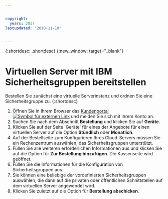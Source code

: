 ```yaml
---


copyright:
  years: 2017
lastupdated: "2018-11-10"


---
```


{:shortdesc: .shortdesc}
{:new_window: target="_blank"}


# Virtuellen Server mit IBM Sicherheitsgruppen bereitstellen

Bestellen Sie zunächst eine virtuelle Serverinstanz und ordnen Sie eine Sicherheitsgruppe zu.
{:shortdesc}
 
1. Öffnen Sie in Ihrem Browser das [Kundenportal ![Symbol für externen Link](../../icons/launch-glyph.svg "Symbol für externen Link")](https://control.softlayer.com/) und melden Sie sich mit Ihrem Konto an.
2. Suchen Sie nach dem Abschnitt **Bestellung** und klicken Sie auf **Geräte**.
3. Klicken Sie auf der Seite 'Geräte' für eines der Angebote für einen virtuellen Server auf die Option **Stündlich** oder **Monatlich**.
4. Auf der Bestellseite zum Konfigurieren Ihres Cloud-Servers müssen Sie ein Rechenzentrum auswählen, das Sicherheitsgruppen unterstützt.
5. Füllen Sie alle weiteren erforderlichen Informationen aus und klicken Sie auf die Option für **Zur Bestellung hinzufügen**. Die Kassenseite wird geöffnet.
6. Füllen Sie die Informationen für die Konfiguration von Sicherheitsgruppen aus.
7. Sie können eine beliebige der vordefinierten Sicherheitsgruppen auswählen, die dann auf die privaten oder öffentlichen Schnittstellen auf dem virtuellen Server angewendet wird.
8. Klicken Sie zuletzt auf die Option für **Bestellung abschicken**.
